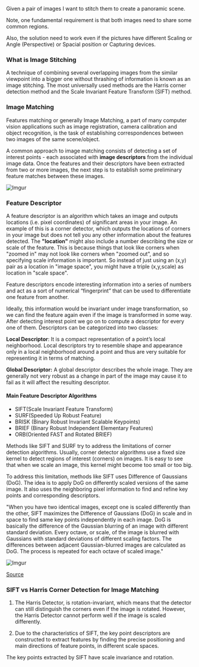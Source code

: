 Given a pair of images I want to stitch them to create a panoramic scene. 

Note, one fundamental requirement is that both images need to share some common regions.

Also, the solution need to work even if the pictures have different Scaling or Angle (Perspective) or Spacial position or Capturing devices.

### What is Image Stitching

A technique of combining several overlapping images from
the similar viewpoint into a bigger one without thrashing of
information is known as an image stitching. The most
universally used methods are the Harris corner detection
method and the Scale Invariant Feature Transform (SIFT)
method.


### Image Matching 

Features matching or generally Image Matching, a part of many computer vision applications such as image registration, camera calibration and object recognition, is the task of establishing correspondences between two images of the same scene/object. 

A common approach to image matching consists of detecting a set of interest points - each associated with **image descriptors** from the individual image data. Once the features and their descriptors have been extracted from two or more images, the next step is to establish some preliminary feature matches between these images.


![Imgur](https://imgur.com/XzsXL5T.png)




### Feature Descriptor

A feature descriptor is an algorithm which takes an image and outputs locations (i.e. pixel coordinates) of significant areas in your image. An example of this is a corner detector, which outputs the locations of corners in your image but does not tell you any other information about the features detected.  The **"location"** might also include a number describing the size or scale of the feature. This is because things that look like corners when "zoomed in" may not look like corners when "zoomed out", and so specifying scale information is important. So instead of just using an (x,y) pair as a location in "image space", you might have a triple (x,y,scale) as location in "scale space".

Feature descriptors encode interesting information into a series of numbers and act as a sort of numerical “fingerprint” that can be used to differentiate one feature from another.


Ideally, this information would be invariant under image transformation, so we can find the feature again even if the image is transformed in some way. After detecting interest point we go on to compute a descriptor for every one of them. Descriptors can be categorized into two classes:

**Local Descriptor**: It is a compact representation of a point’s local neighborhood. Local descriptors try to resemble shape and appearance only in a local neighborhood around a point and thus are very suitable for representing it in terms of matching.

**Global Descriptor:** A global descriptor describes the whole image. They are generally not very robust as a change in part of the image may cause it to fail as it will affect the resulting descriptor.


#### Main Feature Descriptor Algorithms

* SIFT(Scale Invariant Feature Transform)
* SURF(Speeded Up Robust Feature)
* BRISK (Binary Robust Invariant Scalable Keypoints)
* BRIEF (Binary Robust Independent Elementary Features)
* ORB(Oriented FAST and Rotated BRIEF)


Methods like SIFT and SURF try to address the limitations of corner detection algorithms. Usually, corner detector algorithms use a fixed size kernel to detect regions of interest (corners) on images. It is easy to see that when we scale an image, this kernel might become too small or too big.

To address this limitation, methods like SIFT uses Difference of Gaussians (DoG). The idea is to apply DoG on differently scaled versions of the same image. It also uses the neighboring pixel information to find and refine key points and corresponding descriptors.


"When you have two identical images, except one is scaled differently than the other, SIFT maximizes the Difference of Gaussians (DoG) in scale and in space to find same key points independently in each image. DoG is basically the difference of the Gaussian blurring of an image with different standard deviation. Every octave, or scale, of the image is blurred with Gaussians with standard deviations of different scaling factors. The differences between adjacent Gaussian-blurred images are calculated as DoG. The process is repeated for each octave of scaled image."

![Imgur](https://imgur.com/9FOpV1N.png)

[Source](https://ai.stanford.edu/~syyeung/cvweb/tutorial2.html)


### SIFT vs Harris Corner Detection for Image Matching


1. The Harris Detector, is rotation-invariant, which means that the detector can still distinguish the corners even if the image is rotated. However, the Harris Detector cannot perform well if the image is scaled differently.

2. Due to the characteristics of SIFT, the key point descriptors are constructed to extract features by finding the precise positioning and main directions of feature points, in different scale spaces. 

The key points extracted by SIFT have scale invariance and rotation.